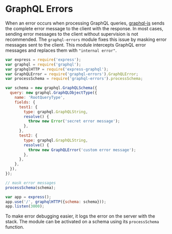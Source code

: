 # GraphQL Errors

When an error occurs when processing GraphQL queries, [graphql-js](https://github.com/graphql/graphql-js) sends the complete error message to the client with the response. In most cases, sending error messages to the client without supervision is not recommended. The `graphql-errors` module fixes this issue by masking error messages sent to the client. This module intercepts GraphQL error messages and replaces them with `"internal error"`.

``` javascript
var express = require('express');
var graphql = require('graphql');
var graphqlHTTP = require('express-graphql');
var GraphQLError = require('graphql-errors').GraphQLError;
var processSchema = require('graphql-errors').processSchema;

var schema = new graphql.GraphQLSchema({
  query: new graphql.GraphQLObjectType({
    name: 'RootQueryType',
    fields: {
      test1: {
        type: graphql.GraphQLString,
        resolve() {
          throw new Error('secret error message');
        },
      },
      test2: {
        type: graphql.GraphQLString,
        resolve() {
          throw new GraphQLError('custom error message');
        },
      },
    },
  }),
});

// mask error messages
processSchema(schema);

var app = express();
app.use('/', graphqlHTTP({schema: schema}));
app.listen(3000);
```

To make error debugging easier, it logs the error on the server with the stack. The module can be activated on a schema using its `processSchema` function.